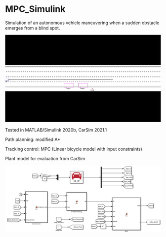 # MPC_Simulink

Simulation of an autonomous vehicle maneuvering when a sudden obstacle emerges from a blind spot.

![MPC](https://github.com/mych907/MPC_Simulink/blob/main/MPC2.gif?raw=true)

Tested in MATLAB/Simulink 2020b, CarSim 2021.1

Path planning: modified A*

Tracking control: MPC (Linear bicycle model with input constraints)

Plant model for evaluation from CarSim

![MPC_blocks](https://github.com/mych907/MPC_Simulink/blob/main/MPC.jpg?raw=true)

